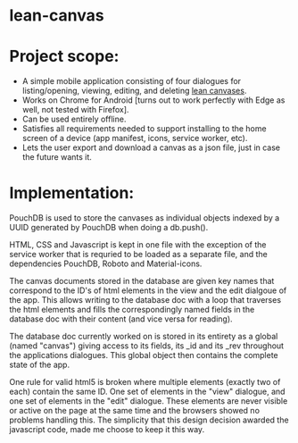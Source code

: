 # lean-canvas

Project scope:
==============
* A simple mobile application consisting of four dialogues for listing/opening, viewing, editing, and deleting [lean canvases](http://ask.leanstack.com/business-model-design-fundamentals/concepts-and-definitions/what-is-a-lean-canvas).
* Works on Chrome for Android [turns out to work perfectly with Edge as well, not tested with Firefox].
* Can be used entirely offline.
* Satisfies all requirements needed to support installing to the home screen of a device (app manifest, icons, service worker, etc).
* Lets the user export and download a canvas as a json file, just in case the future wants it.


Implementation:
===============
PouchDB is used to store the canvases as individual objects indexed by a UUID generated by PouchDB when doing a db.push().

HTML, CSS and Javascript is kept in one file with the exception of the service worker that is requried to be loaded as a separate file, and the dependencies PouchDB, Roboto and Material-icons.

The canvas documents stored in the database are given key names that correspond to the ID's of html elements in the view and the edit dialgoue of the app. This allows writing to the database doc with a loop that traverses the html elements and fills the correspondingly named fields in the database doc with their content (and vice versa for reading).

The database doc currently worked on is stored in its entirety as a global (named "canvas") giving access to its fields, its _id and its _rev throughout the applications dialogues. This global object then contains the complete state of the app.

One rule for valid html5 is broken where multiple elements (exactly two of each) contain the same ID. One set of elements in the "view" dialogue, and one set of elements in the "edit" dialogue. These elements are never visible or active on the page at the same time and the browsers showed no problems handling this. The simplicity that this design decision awarded the javascript code, made me choose to keep it this way.
